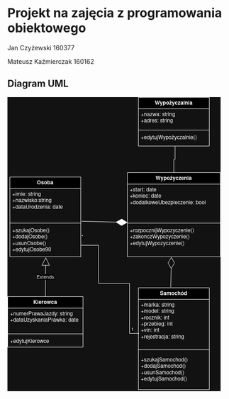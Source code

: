 # Projekt na zajęcia z programowania obiektowego


Jan Czyżewski 160377

Mateusz Kaźmierczak 160162

## Diagram UML 

![UML Diagram](uml.png)